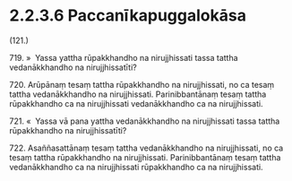 # 2.2.3.6 Paccanīkapuggalokāsa

(121.)

719\. »  Yassa yattha rūpakkhandho na nirujjhissati tassa tattha vedanākkhandho na nirujjhissatīti?

720\. Arūpānaṃ tesaṃ tattha rūpakkhandho na nirujjhissati, no ca tesaṃ tattha vedanākkhandho na nirujjhissati. Parinibbantānaṃ tesaṃ tattha rūpakkhandho ca na nirujjhissati vedanākkhandho ca na nirujjhissati.

721\. «  Yassa vā pana yattha vedanākkhandho na nirujjhissati tassa tattha rūpakkhandho na nirujjhissatīti?

722\. Asaññasattānaṃ tesaṃ tattha vedanākkhandho na nirujjhissati, no ca tesaṃ tattha rūpakkhandho na nirujjhissati. Parinibbantānaṃ tesaṃ tattha vedanākkhandho ca na nirujjhissati rūpakkhandho ca na nirujjhissati.
